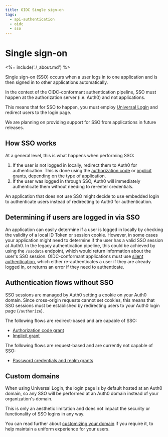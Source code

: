 ```yaml
---
title: OIDC Single sign-on
tags:
  - api-authentication
  - oidc
  - sso
---
```


# Single sign-on

<%= include('./_about.md') %>

Single sign-on (SSO) occurs when a user logs in to one application and is then signed in to other applications automatically.

In the context of the OIDC-conformant authentication pipeline, SSO must happen at the authorization server (i.e. Auth0) and not applications.

This means that for SSO to happen, you must employ [Universal Login](/hosted-pages/login) and redirect users to the login page.

We are planning on providing support for SSO from applications in future releases.

## How SSO works

At a general level, this is what happens when performing SSO:

1. If the user is not logged in locally, redirect them to Auth0 for authentication. This is done using the [authorization code](/api-auth/grant/authorization-code) or [implicit](/api-auth/grant/implicit) grants, depending on the type of application.
2. If the user was logged in through SSO, Auth0 will immediately authenticate them without needing to re-enter credentials.

An application that does not use SSO might decide to use embedded login to authenticate users instead of redirecting to Auth0 for authentication.

## Determining if users are logged in via SSO

An application can easily determine if a user is logged in locally by checking the validity of a local ID Token or session cookie.
However, in some cases your application might need to determine if the user has a valid SSO session at Auth0.
In the legacy authentication pipeline, this could be achieved by using the `/ssodata` endpoint, which would return information about the user's SSO session.
OIDC-conformant applications must use [silent authentication](/api-auth/tutorials/silent-authentication), which either re-authenticates a user if they are already logged in, or returns an error if they need to authenticate.

## Authentication flows without SSO

SSO sessions are managed by Auth0 setting a cookie on your Auth0 domain.
Since cross-origin requests cannot set cookies, this means that SSO sessions must be established by redirecting users to your Auth0 login page (`/authorize`).

The following flows are redirect-based and are capable of SSO:

* [Authorization code grant](/api-auth/grant/authorization-code)
* [Implicit grant](/api-auth/grant/implicit)

The following flows are request-based and are currently not capable of SSO:

* [Password credentials and realm grants](/api-auth/grant/password)

## Custom domains

When using Universal Login, the login page is by default hosted at an Auth0 domain, so any SSO will be performed at an Auth0 domain instead of your organization's domain.

This is only an aesthetic limitation and does not impact the security or functionality of SSO logins in any way.

You can read further about [customizing your domain](/custom-domains) if you require it, to help maintain a uniform experience for your users.
